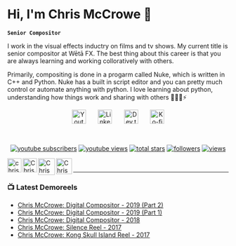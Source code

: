 # Hi, I'm Chris McCrowe 👋

**`Senior Compositor`**

I work in the visual effects inductry on films and tv shows. My current title is senior compositor at Wētā FX. 
The best thing about this career is that you are always learning and working colloratively with others. 


Primarily, compositing is done in a progarm called Nuke, which is written in C++ and Python. Nuke has a built in script editor and you can pretty much control or automate anything with python.
I love learning about python, understanding how things work and sharing with others 👨🏽‍💻⚡ 

<!-- Social icons section -->
<p align="center">
  <a href="https://www.youtube.com/channel/UCxz51-sy9y_XTngzrAjJ4mA"><img width="32px" alt="Youtube" title="Youtube" src="https://i.imgur.com/qiXu7b2.png"/></a>
  &#8287;&#8287;&#8287;&#8287;&#8287;
  <a href="https://www.linkedin.com/in/chris-mccrowe-2795a028/"><img width="32px" alt="LinkedIn" title="LinkedIn" src="https://i.imgur.com/yRpa1dQ.png"/></a>
  &#8287;&#8287;&#8287;&#8287;&#8287;
  <a href="https://dev.to/denvercoder1"><img width="32px" alt="Dev.to" title="DenverCoder1 Dev.to" src="https://i.imgur.com/mVm29vK.png"></a>
  &#8287;&#8287;&#8287;&#8287;&#8287;
  <a href="https://ko-fi.com/jlawrence"><img width="32px" alt="Ko-fi" title="Buy me a coffee" src="https://i.imgur.com/PpLeD3K.png"/></a>
<!--   &#8287;&#8287;&#8287;&#8287;&#8287;
  <a href="http://eyl327.mywebcommunity.org/promos/"><img width="32px" alt="Free Stuff" title="Free gifts for you" src="https://i.imgur.com/0uVwkoZ.png"/></a> -->
</p>

<br/>

<!-- Social badges section -->
<!-- Badges with custom icons - https://github.com/DenverCoder1/custom-icon-badges -->
<!-- View counter - https://github.com/DenverCoder1/Simple-View-Counter -->
<p align="center">
  <a href="https://www.youtube.com/channel/UCxz51-sy9y_XTngzrAjJ4mA">
    <img alt="youtube subscribers" title="Subscribe to my YouTube channel" src="https://freshidea.com/jonah/app/youtube-stats-badges/subscribers-badge.php"/></a>
  <a href="https://www.youtube.com/c/DevProTips">
    <img alt="youtube views" title="YouTube views" src="https://freshidea.com/jonah/app/youtube-stats-badges/view-count-badge.php"/></a> 
  <a href="https://github.com/DenverCoder1?tab=repositories&sort=stargazers">
    <img alt="total stars" title="Total stars on GitHub" src="https://custom-icon-badges.demolab.com/github/stars/DenverCoder1?color=55960c&style=for-the-badge&labelColor=488207&logo=star"/></a>
  <a href="https://github.com/DenverCoder1?tab=followers">
    <img alt="followers" title="Follow me on Github" src="https://custom-icon-badges.demolab.com/github/followers/DenverCoder1?color=236ad3&labelColor=1155ba&style=for-the-badge&logo=person-add&label=Follow&logoColor=white"/></a>
  <a href="https://github.com/DenverCoder1/Simple-View-Counter">
    <img alt="views" title="GitHub profile views" src="https://freshidea.com/jonah/app/DenverCoder1-profile-views"/></a>
</p>

[<img align="left" alt="chrismccrowe.com" width="32px" src="https://www.weebly.com/editor/uploads/1/9/4/4/19441211/custom_themes/699869960531018547/files/images/icon.png" />][website]
[<img align="left" alt="Chris McCrowe | LinkedIn" width="32px" src="https://cdn.jsdelivr.net/npm/simple-icons@v3/icons/linkedin.svg" />][linkedin]
[<img align="left" alt="Chris McCrowe | YouTube" width="38px" src="https://cdn.jsdelivr.net/npm/simple-icons@v3/icons/youtube.svg" />][youtube]
[<img align="left" alt="Chris McCrowe | IMDB" height="36px" src="https://www.weebly.com/editor/uploads/1/9/4/4/19441211/custom_themes/699869960531018547/files/imdb_black.png" />][imdb]

<br />

---

### 📺 Latest Demoreels
<!-- YOUTUBE:START -->
- [Chris McCrowe: Digital Compositor - 2019 (Part 2)](https://www.youtube.com/watch?v=5uoJkNCtY9E)
- [Chris McCrowe: Digital Compositor - 2019 (Part 1)](https://www.youtube.com/watch?v=WO7ukfSXHgE)
- [Chris McCrowe: Digital Compositor - 2018](https://www.youtube.com/watch?v=f-ve4-vR_1M)
- [Chris McCrowe:  Silence Reel - 2017](https://www.youtube.com/watch?v=KG2WWGlhI8o)
- [Chris McCrowe: Kong Skull Island Reel - 2017](https://www.youtube.com/watch?v=PyWHy6x2CHA)
<!-- YOUTUBE:END -->

[website]: https://chrismccrowe.com
[youtube]: https://www.youtube.com/user/ChrisMcCrowe
[linkedin]: https://www.linkedin.com/in/chris-mccrowe-2795a028/
[imdb]: http://www.imdb.me/chrismccrowe
